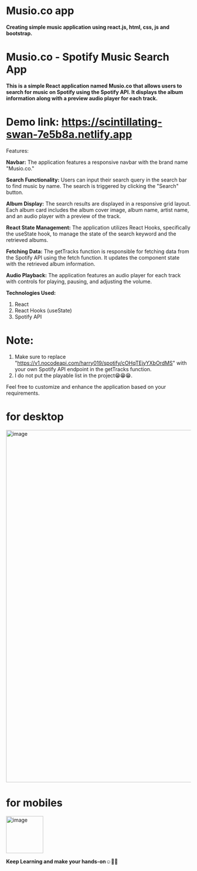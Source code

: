 # Musio.co app

**Creating simple music application using react.js, html, css, js and bootstrap.**

# Musio.co - Spotify Music Search App
**This is a simple React application named Musio.co that allows users to search for music on Spotify using the Spotify API. It displays the album information along with a preview audio player for each track.**


# Demo link: https://scintillating-swan-7e5b8a.netlify.app



Features:

**Navbar:**
The application features a responsive navbar with the brand name "Musio.co."

**Search Functionality:**
Users can input their search query in the search bar to find music by name.
The search is triggered by clicking the "Search" button.

**Album Display:**
The search results are displayed in a responsive grid layout.
Each album card includes the album cover image, album name, artist name, and an audio player with a preview of the track.

**React State Management:**
The application utilizes React Hooks, specifically the useState hook, to manage the state of the search keyword and the retrieved albums.

**Fetching Data:**
The getTracks function is responsible for fetching data from the Spotify API using the fetch function. It updates the component state with the retrieved album information.

**Audio Playback:**
The application features an audio player for each track with controls for playing, pausing, and adjusting the volume.


**Technologies Used:**
1. React
2. React Hooks (useState)
3. Spotify API

# Note:
1. Make sure to replace "https://v1.nocodeapi.com/harry019/spotify/cOHqTEjyYXbOrdMS" with your own Spotify API endpoint in the getTracks function.
2. I do not put the playable list in the project😁😁😁. 


Feel free to customize and enhance the application based on your requirements. 



# for desktop
<img width="960" alt="image" src="https://github.com/Hareesh061/Musio_app/assets/90563881/26bf20cb-4633-494a-8ea1-8c13ee046542">



# for mobiles
<img width="101" alt="image" src="https://github.com/Hareesh061/Musio_app/assets/90563881/ec4a0bb2-6a36-4009-82d6-9bbb5eb57fb2">


**Keep Learning and make your hands-on☺️🤗🙂** 
